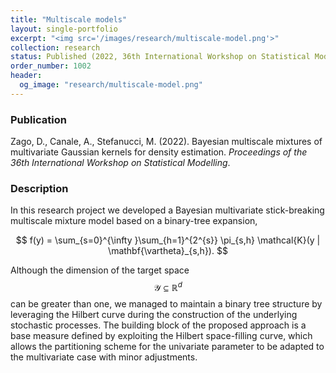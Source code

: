 ```yaml
---
title: "Multiscale models"
layout: single-portfolio
excerpt: "<img src='/images/research/multiscale-model.png'>"
collection: research
status: Published (2022, 36th International Workshop on Statistical Modelling.)
order_number: 1002
header: 
  og_image: "research/multiscale-model.png"
---
```


### Publication

Zago, D., Canale, A., Stefanucci, M. (2022). Bayesian multiscale mixtures of multivariate Gaussian kernels for density estimation. *Proceedings of the 36th International Workshop on Statistical Modelling*.

<!-- [Article](){: .btn--research} [Preprint](){: .btn--research} [GitHub](https://github.com/DedZago/msMK){: .btn--research} -->

### Description
In this research project we developed a Bayesian multivariate stick-breaking multiscale mixture model based on a binary-tree expansion,

$$
  f(y) = \sum_{s=0}^{\infty }\sum_{h=1}^{2^{s}} \pi_{s,h} \mathcal{K}(y | \mathbf{\vartheta}_{s,h}).
$$

Although the dimension of the target space $$\mathcal{Y} \subseteq \mathbb{R}^{d}$$ can be greater than one, we managed to maintain a binary tree structure by leveraging the Hilbert curve during the construction of the underlying stochastic processes.
The building block of the proposed approach is a base measure defined by exploiting the Hilbert space-filling curve, which allows the partitioning scheme for the univariate parameter to be adapted to the multivariate case with minor adjustments.


